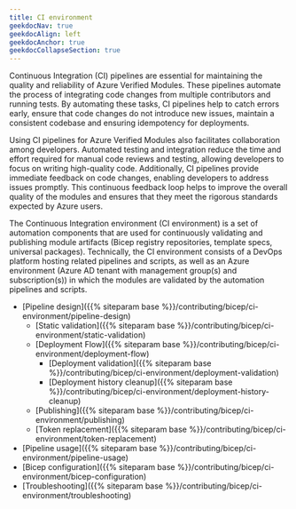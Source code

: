 ```yaml
---
title: CI environment
geekdocNav: true
geekdocAlign: left
geekdocAnchor: true
geekdocCollapseSection: true
---
```


Continuous Integration (CI) pipelines are essential for maintaining the quality and reliability of Azure Verified Modules. These pipelines automate the process of integrating code changes from multiple contributors and running tests. By automating these tasks, CI pipelines help to catch errors early, ensure that code changes do not introduce new issues, maintain a consistent codebase and ensuring idempotency for deployments.

Using CI pipelines for Azure Verified Modules also facilitates collaboration among developers. Automated testing and integration reduce the time and effort required for manual code reviews and testing, allowing developers to focus on writing high-quality code. Additionally, CI pipelines provide immediate feedback on code changes, enabling developers to address issues promptly. This continuous feedback loop helps to improve the overall quality of the modules and ensures that they meet the rigorous standards expected by Azure users.

The Continuous Integration environment (CI environment) is a set of automation components that are used for continuously validating and publishing module artifacts (Bicep registry repositories, template specs, universal packages). Technically, the CI environment consists of a DevOps platform hosting related pipelines and scripts, as well as an Azure environment (Azure AD tenant with management group(s) and subscription(s)) in which the modules are validated by the automation pipelines and scripts.

- [Pipeline design]({{% siteparam base %}}/contributing/bicep/ci-environment/pipeline-design)
  - [Static validation]({{% siteparam base %}}/contributing/bicep/ci-environment/static-validation)
  - [Deployment Flow]({{% siteparam base %}}/contributing/bicep/ci-environment/deployment-flow)
    - [Deployment validation]({{% siteparam base %}}/contributing/bicep/ci-environment/deployment-validation)
    - [Deployment history cleanup]({{% siteparam base %}}/contributing/bicep/ci-environment/deployment-history-cleanup)
  - [Publishing]({{% siteparam base %}}/contributing/bicep/ci-environment/publishing)
  - [Token replacement]({{% siteparam base %}}/contributing/bicep/ci-environment/token-replacement)
- [Pipeline usage]({{% siteparam base %}}/contributing/bicep/ci-environment/pipeline-usage)
- [Bicep configuration]({{% siteparam base %}}/contributing/bicep/ci-environment/bicep-configuration)
- [Troubleshooting]({{% siteparam base %}}/contributing/bicep/ci-environment/troubleshooting)

